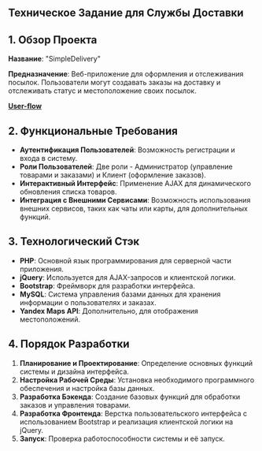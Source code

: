 ## Техническое Задание для Службы Доставки

## 1. Обзор Проекта
**Название**: "SimpleDelivery"

**Предназначение**: Веб-приложение для оформления и отслеживания посылок. Пользователи могут создавать заказы на доставку и отслеживать статус и местоположение своих посылок.

[**User-flow**](user-flow.md)


## 2. Функциональные Требования
- **Аутентификация Пользователей**: Возможность регистрации и входа в систему.
- **Роли Пользователей**: Две роли - Администратор (управление товарами и заказами) и Клиент (оформление заказов).
- **Интерактивный Интерфейс**: Применение AJAX для динамического обновления списка товаров.
- **Интеграция с Внешними Сервисами**: Возможность использования внешних сервисов, таких как чаты или карты, для дополнительных функций.

## 3. Технологический Стэк
- **PHP**: Основной язык программирования для серверной части приложения.
- **jQuery**: Используется для AJAX-запросов и клиентской логики.
- **Bootstrap**: Фреймворк для разработки интерфейса.
- **MySQL**: Система управления базами данных для хранения информации о пользователях и заказах.
- **Yandex Maps API**: Дополнительно, для отображения местоположений.

## 4. Порядок Разработки
1. **Планирование и Проектирование**: Определение основных функций системы и дизайна интерфейса.
2. **Настройка Рабочей Среды**: Установка необходимого программного обеспечения и настройка базы данных.
3. **Разработка Бэкенда**: Создание базовых функций для обработки заказов и управления товарами.
4. **Разработка Фронтенда**: Верстка пользовательского интерфейса с использованием Bootstrap и реализация клиентской логики на jQuery.
5. **Запуск**: Проверка работоспособности системы и её запуск.
